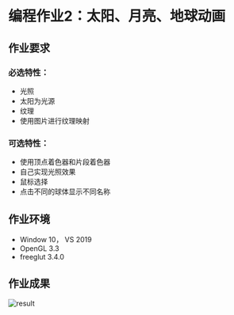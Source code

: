 # 编程作业2：太阳、月亮、地球动画 #



## 作业要求 ##
### 必选特性： ###
- 光照
 - 太阳为光源
- 纹理
 - 使用图片进行纹理映射
### 可选特性： ###
- 使用顶点着色器和片段着色器
 - 自己实现光照效果
- 鼠标选择
 - 点击不同的球体显示不同名称
## 作业环境 ##
- Window 10， VS 2019
- OpenGL 3.3
- freeglut 3.4.0


## 作业成果 ##
![result](result.gif)